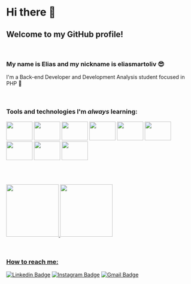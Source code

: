 # Hi there 👋
## Welcome to my GitHub profile!
<br/>

### My name is Elias and my nickname is eliasmartoliv 😎
I'm a Back-end Developer and Development Analysis student focused in PHP 🐘
<br/>
<br/>
<br/>

### Tools and technologies I'm *always* learning:
<p>
<img src="https://cdn.jsdelivr.net/gh/devicons/devicon/icons/php/php-plain.svg" width="70" height="50" />
<img src="https://cdn.jsdelivr.net/gh/devicons/devicon/icons/laravel/laravel-plain-wordmark.svg" width="70" height="50" />
<img src="https://cdn.jsdelivr.net/gh/devicons/devicon/icons/composer/composer-original.svg" width="70" height="50" />
<img src="https://cdn.jsdelivr.net/gh/devicons/devicon/icons/docker/docker-plain-wordmark.svg" width="70" height="50" />
<img src="https://cdn.jsdelivr.net/gh/devicons/devicon/icons/mysql/mysql-original-wordmark.svg" width="70" height="50" />
<img src="https://cdn.jsdelivr.net/gh/devicons/devicon/icons/html5/html5-original.svg" width="70" height="50" />
<img src="https://cdn.jsdelivr.net/gh/devicons/devicon/icons/javascript/javascript-original.svg" width="70" height="50"/>
<img src="https://cdn.jsdelivr.net/gh/devicons/devicon/icons/git/git-original.svg" width="70" height="50" />
<img src="https://cdn.jsdelivr.net/gh/devicons/devicon/icons/linux/linux-original.svg" width="70" height="50" />
</p>
<br/>
<br/>

<div>
<p>
<a href="https://github.com/eliasmartoliv">
<img height="140em" src="https://github-readme-stats.vercel.app/api/top-langs/?username=eliasmartoliv&layout=compact&langs_count=7&theme=radical"/>
<img height="140em" src="https://github-readme-stats.vercel.app/api?username=eliasmartoliv&show_icons=true&theme=radical&include_all_commits=true&count_private=true"/>
</p>
</div>
<br/>


### How to reach me:
[![Linkedin Badge](https://img.shields.io/badge/LinkedIn-0077B5?style=for-the-badge&logo=linkedin&logoColor=whitelink=https://linkedin.com/in/elias-martins-oliveira)](https://linkedin.com/in/elias-martins-oliveira)
[![Instagram Badge](https://img.shields.io/badge/Instagram-E4405F?style=for-the-badge&logo=instagram&logoColor=white&link=https://www.instagram.com/elias.martoliv/)](https://www.instagram.com/elias.martoliv/)
[![Gmail Badge](https://img.shields.io/badge/Gmail-D14836?style=for-the-badge&logo=gmail&logoColor=whitelink=mailto:elias.olivmartins@gmail.com)](mailto:elias.olivmartins@gmail.com)
